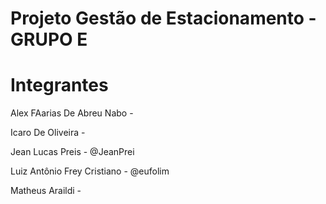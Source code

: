 # Projeto Gestão de Estacionamento - GRUPO E
# Integrantes
Alex FAarias De Abreu Nabo -

Icaro De Oliveira -

Jean Lucas Preis - @JeanPrei

Luiz Antônio Frey Cristiano - @eufolim

Matheus Araildi - 


